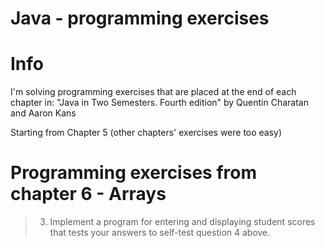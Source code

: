 # Java - programming exercises

# Info

I'm solving programming exercises that are placed at the end of each chapter in:
"Java in Two Semesters. Fourth edition" by Quentin Charatan and Aaron Kans

Starting from Chapter 5 (other chapters' exercises were too easy)

# Programming exercises from chapter 6 - Arrays

> 3. Implement a program for entering and displaying student scores that tests your
> answers to self-test question 4 above.
